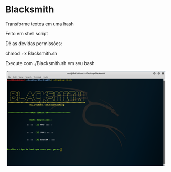 # Blacksmith
Transforme textos em uma hash

Feito em shell script

Dê as devidas permissões:

chmod +x Blacksmith.sh

Execute com ./Blacksmith.sh em seu bash

![alt text](https://github.com/BaconHacking/Blacksmith/blob/master/blacksmith.png)

